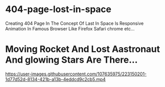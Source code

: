 # 404-page-lost-in-space
Creating 404 Page In The Concept  Of Last In Space Is Responsive Animation In Famous Browser Like Firefox Safari chrome etc... 

# Moving Rocket And Lost Aastronaut And glowing Stars Are There...



https://user-images.githubusercontent.com/107635975/223150201-1d77d52d-8134-421b-a13b-4eddcd9c2cb5.mp4

